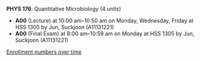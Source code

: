 **PHYS 176**: Quantitative Microbiology (4 units)

- **A00** (Lecture) at 10:00 am–10:50 am on Monday, Wednesday, Friday at HSS 1305 by Jun, Suckjoon (A11131221)
- **A00** (Final Exam) at 8:00 am–10:59 am on Monday at HSS 1305 by Jun, Suckjoon (A11131221)

[Enrollment numbers over time](./PHYS176.tsv)

